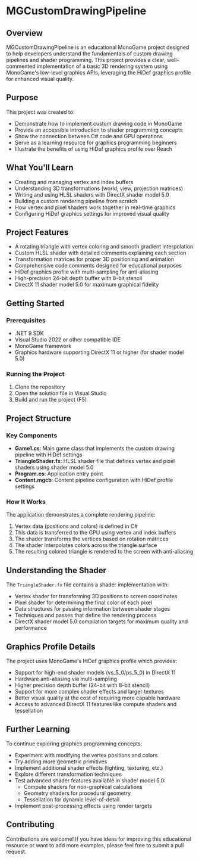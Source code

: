 # MGCustomDrawingPipeline

## Overview
MGCustomDrawingPipeline is an educational MonoGame project designed to help developers understand the fundamentals of custom drawing pipelines and shader programming. This project provides a clear, well-commented implementation of a basic 3D rendering system using MonoGame's low-level graphics APIs, leveraging the HiDef graphics profile for enhanced visual quality.

## Purpose
This project was created to:
- Demonstrate how to implement custom drawing code in MonoGame
- Provide an accessible introduction to shader programming concepts
- Show the connection between C# code and GPU operations
- Serve as a learning resource for graphics programming beginners
- Illustrate the benefits of using HiDef graphics profile over Reach

## What You'll Learn
- Creating and managing vertex and index buffers
- Understanding 3D transformations (world, view, projection matrices)
- Writing and using HLSL shaders with DirectX shader model 5.0
- Building a custom rendering pipeline from scratch
- How vertex and pixel shaders work together in real-time graphics
- Configuring HiDef graphics settings for improved visual quality

## Project Features
- A rotating triangle with vertex coloring and smooth gradient interpolation
- Custom HLSL shader with detailed comments explaining each section
- Transformation matrices for proper 3D positioning and animation
- Comprehensive code comments designed for educational purposes
- HiDef graphics profile with multi-sampling for anti-aliasing
- High-precision 24-bit depth buffer with 8-bit stencil
- DirectX 11 shader model 5.0 for maximum graphical fidelity

## Getting Started

### Prerequisites
- .NET 9 SDK
- Visual Studio 2022 or other compatible IDE
- MonoGame framework
- Graphics hardware supporting DirectX 11 or higher (for shader model 5.0)

### Running the Project
1. Clone the repository
2. Open the solution file in Visual Studio
3. Build and run the project (F5)

## Project Structure

### Key Components
- **Game1.cs**: Main game class that implements the custom drawing pipeline with HiDef settings
- **TriangleShader.fx**: HLSL shader file that defines vertex and pixel shaders using shader model 5.0
- **Program.cs**: Application entry point
- **Content.mgcb**: Content pipeline configuration with HiDef profile settings

### How It Works
The application demonstrates a complete rendering pipeline:
1. Vertex data (positions and colors) is defined in C#
2. This data is transferred to the GPU using vertex and index buffers
3. The shader transforms the vertices based on rotation matrices
4. The shader interpolates colors across the triangle surface
5. The resulting colored triangle is rendered to the screen with anti-aliasing

## Understanding the Shader
The `TriangleShader.fx` file contains a shader implementation with:
- Vertex shader for transforming 3D positions to screen coordinates
- Pixel shader for determining the final color of each pixel
- Data structures for passing information between shader stages
- Techniques and passes that define the rendering process
- DirectX shader model 5.0 compilation targets for maximum quality and performance

## Graphics Profile Details
The project uses MonoGame's HiDef graphics profile which provides:
- Support for high-end shader models (vs_5_0/ps_5_0) in DirectX 11
- Hardware anti-aliasing via multi-sampling
- Higher precision depth buffer (24-bit with 8-bit stencil)
- Support for more complex shader effects and larger textures
- Better visual quality at the cost of requiring more capable hardware
- Access to advanced DirectX 11 features like compute shaders and tessellation

## Further Learning
To continue exploring graphics programming concepts:
- Experiment with modifying the vertex positions and colors
- Try adding more geometric primitives
- Implement additional shader effects (lighting, texturing, etc.)
- Explore different transformation techniques
- Test advanced shader features available in shader model 5.0:
  - Compute shaders for non-graphical calculations
  - Geometry shaders for procedural geometry
  - Tessellation for dynamic level-of-detail
- Implement post-processing effects using render targets

## Contributing
Contributions are welcome! If you have ideas for improving this educational resource or want to add more examples, please feel free to submit a pull request.